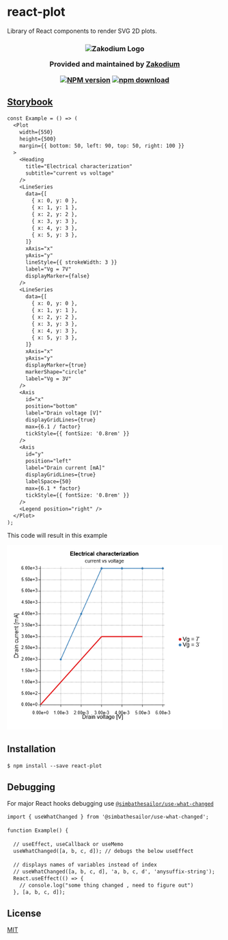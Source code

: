 # react-plot

Library of React components to render SVG 2D plots.

<h3 align="center">
  <img src="https://www.zakodium.com/brand/zakodium-logo-white.svg" width="50" alt="Zakodium Logo" /> <p>Provided and maintained by <a href="https://www.zakodium.com/">Zakodium</a></p>

[![NPM version][npm-image]][npm-url]
[![npm download][download-image]][download-url]

</h3>

## [Storybook](https://zakodium.github.io/react-plot/)

```tsx
const Example = () => (
  <Plot
    width={550}
    height={500}
    margin={{ bottom: 50, left: 90, top: 50, right: 100 }}
  >
    <Heading
      title="Electrical characterization"
      subtitle="current vs voltage"
    />
    <LineSeries
      data={[
        { x: 0, y: 0 },
        { x: 1, y: 1 },
        { x: 2, y: 2 },
        { x: 3, y: 3 },
        { x: 4, y: 3 },
        { x: 5, y: 3 },
      ]}
      xAxis="x"
      yAxis="y"
      lineStyle={{ strokeWidth: 3 }}
      label="Vg = 7V"
      displayMarker={false}
    />
    <LineSeries
      data={[
        { x: 0, y: 0 },
        { x: 1, y: 1 },
        { x: 2, y: 2 },
        { x: 3, y: 3 },
        { x: 4, y: 3 },
        { x: 5, y: 3 },
      ]}
      xAxis="x"
      yAxis="y"
      displayMarker={true}
      markerShape="circle"
      label="Vg = 3V"
    />
    <Axis
      id="x"
      position="bottom"
      label="Drain voltage [V]"
      displayGridLines={true}
      max={6.1 / factor}
      tickStyle={{ fontSize: '0.8rem' }}
    />
    <Axis
      id="y"
      position="left"
      label="Drain current [mA]"
      displayGridLines={true}
      labelSpace={50}
      max={6.1 * factor}
      tickStyle={{ fontSize: '0.8rem' }}
    />
    <Legend position="right" />
  </Plot>
);
```

This code will result in this example

![Plot Example](./PlotExample.png)

## Installation

`$ npm install --save react-plot`

## Debugging

For major React hooks debugging use [`@simbathesailor/use-what-changed`](https://github.com/simbathesailor/use-what-changed)

```tsx
import { useWhatChanged } from '@simbathesailor/use-what-changed';

function Example() {

  // useEffect, useCallback or useMemo
  useWhatChanged([a, b, c, d]); // debugs the below useEffect

  // displays names of variables instead of index
  // useWhatChanged([a, b, c, d], 'a, b, c, d', 'anysuffix-string');
  React.useEffect(() => {
    // console.log("some thing changed , need to figure out")
  }, [a, b, c, d]);
```

## License

[MIT](./LICENSE)

[npm-image]: https://img.shields.io/npm/v/react-plot.svg?style=flat-square
[npm-url]: https://www.npmjs.com/package/react-plot
[download-image]: https://img.shields.io/npm/dm/react-plot.svg?style=flat-square
[download-url]: https://www.npmjs.com/package/react-plot
